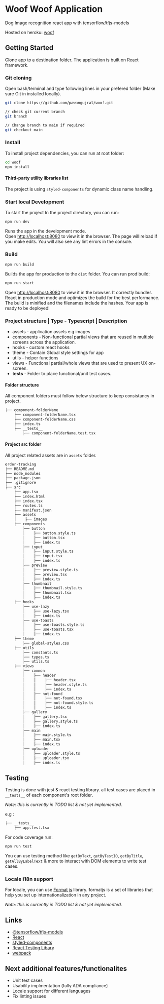 # Woof Woof Application

Dog Image recognition react app with tensorflow/tfjs-models

Hosted on heroku: [woof](https://woof-pawangujral.herokuapp.com/)

## Getting Started

Clone app to a destination folder. The application is built on React framework.

### Git cloning

Open bash/terminal and type following lines in your prefered folder (Make sure
Git in installed locally).

```bash
git clone https://github.com/pawangujral/woof.git

// check git current branch
git branch

// Change branch to main if required
git checkout main
```

### Install

To install project dependencies, you can run at root folder:

```bash
cd woof
npm install
```

#### Third-party utility libraries list

The project is using `styled-components` for dynamic class name handling.

### Start local Development

To start the project In the project directory, you can run:

```bash
npm run dev
```

Runs the app in the development mode.\
Open [http://localhost:8080](http://localhost:8080) to view it in the browser. The
page will reload if you make edits. You will also see any lint errors in the console.

### Build

```bash
npm run build
```

Builds the app for production to the `dist` folder. You can run prod build:

```bash
npm run start
```

Open [http://localhost:8080](http://localhost:8080) to view it in the browser.
It correctly bundles React in production mode and optimizes the build for the
best performance. The build is minified and the filenames include the hashes.
Your app is ready to be deployed!

### Project structure | Type - Typescript | Description

- assets - application assets e.g images
- components - Non-functional partial views that are reused in multiple screens
  across the application.
- hooks - custom react hooks
- theme - Contain Global style settings for app
- utils - helper functions
- views - Functional partial/whole views that are used to present UX on-screen.
- **tests** - Folder to place functional/unit test cases.

#### Folder structure

All component folders must follow below structure to keep consistancy in
project.

```bash
├── component-folderName
    ├── component-folderName.tsx
    ├── component-folderName.css
    ├── index.ts
    ├── __tests__
        ├── component-folderName.test.tsx
```

#### Project src folder

All project related assets are in `assets` folder.

```bash
order-tracking
├── README.md
├── node_modules
├── package.json
├── .gitignore
├── src
    ├── app.tsx
    ├── index.html
    ├── index.tsx
    ├── routes.ts
    ├── manifest.json
    ├── assets
    │    ├── images
    ├── components
        ├── button
        │    ├── button.style.ts
        │    ├── button.tsx
        │    ├── index.ts
        ├── input
        │    ├── input.style.ts
        │    ├── input.tsx
        │    ├── index.ts
        ├── preview
        │    ├── preview.style.ts
        │    ├── preview.tsx
        │    ├── index.ts
        ├── thumbnail
        │    ├── thumbnail.style.ts
        │    ├── thumbnail.tsx
        │    ├── index.ts
    ├── hooks
        ├── use-lazy
        │    ├── use-lazy.tsx
        │    ├── index.ts
        ├── use-toasts
        │    ├── use-toasts.style.ts
        │    ├── use-toasts.tsx
        │    ├── index.ts
    ├── theme
        ├── global-styles.css
    ├── utils
        ├── constants.ts
        ├── types.ts
        ├── utils.ts
    ├── views
        ├── common
        │    ├── header
        │    │    ├── header.tsx
        │    │    ├── header.style.ts
        │    │    ├── index.ts
        │    ├── not-found
        │    │    ├── not-found.tsx
        │    │    ├── not-found.style.ts
        │    │    ├── index.ts
        ├── gallery
        │    ├── gallery.tsx
        │    ├── gallery.style.ts
        │    ├── index.ts
        ├── main
        │    ├── main.style.ts
        │    ├── main.tsx
        │    ├── index.ts
        ├── uploader
        │    ├── uploader.style.ts
        │    ├── uploader.tsx
        │    ├── index.ts

```

## Testing

Testing is done with jest & react testing library. all test cases are placed in
`__tests__` of each component's root folder.

_Note: this is currently in TODO list & not yet implemented._

e.g :

```bash
├── __tests__
    ├── app.test.tsx
```

For code coverage run:

```bash
npm run test
```

You can use testing method like `getByText`, `getByTestID`, `getByTitle`,
`getAllByLabelText` & more to interact with DOM elements to write test cases.

### Locale i18n support

For locale, you can use
[Format js](https://formatjs.io/docs/getting-started/installation/) library.
formatjs is a set of libraries that help you set up internationalization in any
project.

_Note: this is currently in TODO list & not yet implemented._

## Links

- [@tensorflow/tfjs-models](https://github.com/tensorflow/tfjs-models/tree/master/mobilenet)
- [React](https://reactjs.org/)
- [styled-components](http://styled-components.com/)
- [React Testing Libary](https://testing-library.com/docs/react-testing-library/intro/)
- [webpack](https://webpack.js.org/)

## Next additional features/functionalites

- Unit test cases
- Usability implmentation (fully ADA compliance)
- Locale support for different languages
- Fix linting issues
